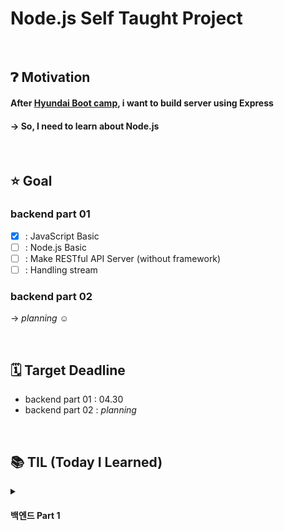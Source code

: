 # Node.js Self Taught Project

<br>

## ❓︎ Motivation
#### After <a href="https://github.com/softeerbootcamp/Team6-Oil-Pocket#readme">Hyundai Boot camp</a>, i want to build server using Express 
#### → So, I need to learn about Node.js

<br>

## ⭐️ Goal
### backend part 01
- [x] : JavaScript Basic
- [ ] : Node.js Basic
- [ ] : Make RESTful API Server (without framework)
- [ ] : Handling stream

### backend part 02
→ <i>planning ☺️</i>

<br>

## 🗓️ Target Deadline
- backend part 01 : 04.30
- backend part 02 : <i> planning </i>


<br>

## 📚 TIL (Today I Learned)
<details>
  <summary><h4> 백엔드 Part 1</h4></summary>
  <ul>
    <li><a href="https://moon-gd.tistory.com/151">① : Node.js를 좀 더 알아보고자 시작!</a></li>
    <li><a href="https://moon-gd.tistory.com/152">② : 환경 구축</a></li>
    <li><a href="https://moon-gd.tistory.com/153">③ : VS Code 디버깅</a></li>
    <li><a href="https://moon-gd.tistory.com/154">④ : Mini Project (feat.HTTpie)</a></li>
    <li><a href="https://moon-gd.tistory.com/155">⑤ : Mini Project API 완성</a></li>
  </ul>
</details>
